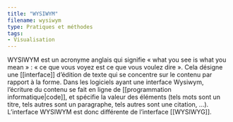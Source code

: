 ```yaml
---
title: "WYSIWYM"
filename: wysiwym
type: Pratiques et méthodes
tags:
- Visualisation
---
```


WYSIWYM est un acronyme anglais qui signifie « what you see is what you mean » : « ce que vous voyez est ce que vous voulez dire ». Cela désigne une [[interface]] d’édition de texte qui se concentre sur le contenu par rapport à la forme. Dans les logiciels ayant une interface Wysiwym, l’écriture du contenu se fait en ligne de [[programmation informatique|code]], et spécifie la valeur des éléments (tels mots sont un titre, tels autres sont un paragraphe, tels autres sont une citation, …). L’interface WYSIWYM est donc différente de l’interface [[WYSIWYG]].


